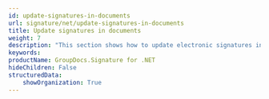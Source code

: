 ```yaml
---
id: update-signatures-in-documents
url: signature/net/update-signatures-in-documents
title: Update signatures in documents
weight: 7
description: "This section shows how to update electronic signatures in the documents."
keywords: 
productName: GroupDocs.Signature for .NET
hideChildren: False
structuredData:
    showOrganization: True
---
```

